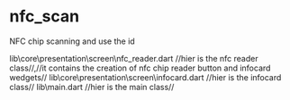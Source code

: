 # nfc_scan
NFC chip scanning and use the id

lib\core\presentation\screen\nfc_reader.dart    //hier is  the nfc reader class//,//it contains the creation of nfc chip reader button and infocard wedgets//
lib\core\presentation\screen\infocard.dart      //hier is  the infocard class//
lib\main.dart                                   //hier is  the main class// 

